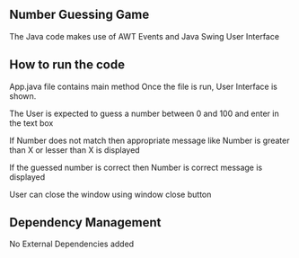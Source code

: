 ## Number Guessing Game

The Java code makes use of AWT Events and Java Swing User Interface

## How to run the code

App.java file contains main method
Once the file is run, User Interface is shown.

The User is expected to guess a number between 0 and 100
and enter in the text box

If Number does not match then appropriate message like 
Number is greater than X or lesser than X is displayed

If the guessed number is correct then 
Number is correct message is displayed

User can close the window using window close button



## Dependency Management

No External Dependencies added
